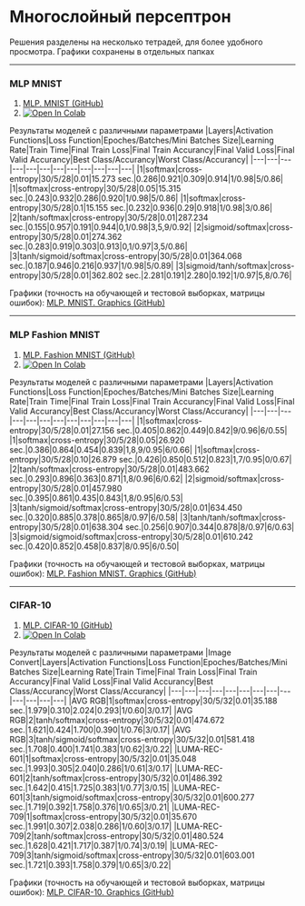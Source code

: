 # Многослойный персептрон
Решения разделены на несколько тетрадей, для более удобного просмотра. Графики сохранены в отдельных папках

---

### MLP MNIST
1. [MLP. MNIST (GitHub)](https://github.com/Aynur19/Machine-Learning/blob/main/Notebooks_Colab/MLP/MLP_MNIST.ipynb) 
2. [![Open In Colab](https://colab.research.google.com/assets/colab-badge.svg)](https://colab.research.google.com/drive/11Ej63yx62mkyl2TnvwhfEQa-1IC3xOHP?usp=sharing) 

Результаты моделей с различными параметрами
|Layers|Activation Functions|Loss Function|Epoches/Batches/Mini Batches Size|Learning Rate|Train Time|Final Train Loss|Final Train Accurancy|Final Valid Loss|Final Valid Accurancy|Best Class/Accurancy|Worst Class/Accurancy|
|---|---|---|---|---|---|---|---|---|---|---|---|
|1|softmax|cross-entropy|30/5/28|0.01|15.273 sec.|0.286|0.921|0.309|0.914|1/0.98|5/0.86|
|1|softmax|cross-entropy|30/5/28|0.05|15.315 sec.|0.243|0.932|0.286|0.920|1/0.98|5/0.86|
|1|softmax|cross-entropy|30/5/28|0.1|15.155 sec.|0.232|0.936|0.29|0.918|1/0.98|3/0.86|
|2|tanh/softmax|cross-entropy|30/5/28|0.01|287.234 sec.|0.155|0.957|0.191|0.944|0,1/0.98|3,5,9/0.92|
|2|sigmoid/softmax|cross-entropy|30/5/28|0.01|274.362 sec.|0.283|0.919|0.303|0.913|0,1/0.97|3,5/0.86|
|3|tanh/sigmoid/softmax|cross-entropy|30/5/28|0.01|364.068 sec.|0.187|0.946|0.216|0.937|1/0.98|5/0.89|
|3|sigmoid/tanh/softmax|cross-entropy|30/5/28|0.01|362.802 sec.|2.281|0.191|2.280|0.192|1/0.97|5,8/0.76|

Графики (точность на обучающей и тестовой выборках, матрицы ошибок): [MLP. MNIST. Graphics (GitHub)](https://github.com/Aynur19/Machine-Learning/tree/main/Notebooks_Colab/MLP/img_mnist)

---

### MLP Fashion MNIST

1. [MLP. Fashion MNIST (GitHub)](https://github.com/Aynur19/Machine-Learning/blob/main/Notebooks_Colab/MLP/MLP_Fashion-MNIST.ipynb) 
2. [![Open In Colab](https://colab.research.google.com/assets/colab-badge.svg)](https://colab.research.google.com/drive/1wWFLQY32ombZ20UYH5TlODpb83-oC7Oo?usp=sharing) 

Результаты моделей с различными параметрами
|Layers|Activation Functions|Loss Function|Epoches/Batches/Mini Batches Size|Learning Rate|Train Time|Final Train Loss|Final Train Accurancy|Final Valid Loss|Final Valid Accurancy|Best Class/Accurancy|Worst Class/Accurancy|
|---|---|---|---|---|---|---|---|---|---|---|---|
|1|softmax|cross-entropy|30/5/28|0.01|27.156 sec.|0.405|0.862|0.449|0.842|9/0.96|6/0.55|
|1|softmax|cross-entropy|30/5/28|0.05|26.920 sec.|0.386|0.864|0.454|0.839|1,8,9/0.95|6/0.66|
|1|softmax|cross-entropy|30/5/28|0.10|26.879 sec.|0.426|0.850|0.512|0.823|1,7/0.95|0/0.67|
|2|tanh/softmax|cross-entropy|30/5/28|0.01|483.662 sec.|0.293|0.896|0.363|0.871|1,8/0.96|6/0.62|
|2|sigmoid/softmax|cross-entropy|30/5/28|0.01|457.980 sec.|0.395|0.861|0.435|0.843|1,8/0.95|6/0.53|
|3|tanh/sigmoid/softmax|cross-entropy|30/5/28|0.01|634.450 sec.|0.320|0.885|0.378|0.865|8/0.97|6/0.58|
|3|tanh/tanh/softmax|cross-entropy|30/5/28|0.01|638.304 sec.|0.256|0.907|0.344|0.878|8/0.97|6/0.63|
|3|sigmoid/sigmoid/softmax|cross-entropy|30/5/28|0.01|610.242 sec.|0.420|0.852|0.458|0.837|8/0.95|6/0.50|

Графики (точность на обучающей и тестовой выборках, матрицы ошибок): [MLP. Fashion MNIST. Graphics (GitHub)](https://github.com/Aynur19/Machine-Learning/tree/main/Notebooks_Colab/MLP/img_fashion-mnist)

---

### CIFAR-10

1. [MLP. CIFAR-10 (GitHub)](https://github.com/Aynur19/Machine-Learning/blob/main/Notebooks_Colab/MLP/MLP_CIFAR-10.ipynb) 
2. [![Open In Colab](https://colab.research.google.com/assets/colab-badge.svg)](https://colab.research.google.com/drive/1SJhO3mL3Cp7NOuc7YEapo9gNOORtmBgN?usp=sharing) 

Результаты моделей с различными параметрами
|Image Convert|Layers|Activation Functions|Loss Function|Epoches/Batches/Mini Batches Size|Learning Rate|Train Time|Final Train Loss|Final Train Accurancy|Final Valid Loss|Final Valid Accurancy|Best Class/Accurancy|Worst Class/Accurancy|
|---|---|---|---|---|---|---|---|---|---|---|---|---|
|AVG RGB|1|softmax|cross-entropy|30/5/32|0.01|35.188 sec.|1.979|0.310|2.024|0.293|1/0.60|3/0.17|
|AVG RGB|2|tanh/softmax|cross-entropy|30/5/32|0.01|474.672 sec.|1.621|0.424|1.700|0.390|1/0.76|3/0.17|
|AVG RGB|3|tanh/sigmoid/softmax|cross-entropy|30/5/32|0.01|581.418 sec.|1.708|0.400|1.741|0.383|1/0.62|3/0.22|
|LUMA-REC-601|1|softmax|cross-entropy|30/5/32|0.01|35.048 sec.|1.993|0.305|2.040|0.286|1/0.61|3/0.17|
|LUMA-REC-601|2|tanh/softmax|cross-entropy|30/5/32|0.01|486.392 sec.|1.642|0.415|1.725|0.383|1/0.77|3/0.15|
|LUMA-REC-601|3|tanh/sigmoid/softmax|cross-entropy|30/5/32|0.01|600.277 sec.|1.719|0.392|1.758|0.376|1/0.65|3/0.21|
|LUMA-REC-709|1|softmax|cross-entropy|30/5/32|0.01|35.670 sec.|1.991|0.307|2.038|0.286|1/0.60|3/0.17|
|LUMA-REC-709|2|tanh/softmax|cross-entropy|30/5/32|0.01|480.524 sec.|1.628|0.421|1.717|0.387|1/0.74|3/0.19|
|LUMA-REC-709|3|tanh/sigmoid/softmax|cross-entropy|30/5/32|0.01|603.001 sec.|1.721|0.393|1.758|0.379|1/0.65|3/0.22|

Графики (точность на обучающей и тестовой выборках, матрицы ошибок): [MLP. CIFAR-10. Graphics (GitHub)](https://github.com/Aynur19/Machine-Learning/tree/main/Notebooks_Colab/MLP/img_cifar-10)

